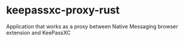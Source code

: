 # keepassxc-proxy-rust
Application that works as a proxy between Native Messaging browser extension and KeePassXC

